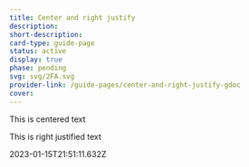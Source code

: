 ```yaml
---
title: Center and right justify
description: 
short-description: 
card-type: guide-page
status: active
display: true
phase: pending
svg: svg/2FA.svg
provider-link: /guide-pages/center-and-right-justify-gdoc
cover: 
---
```

<div class="content-section">
<div class="section-container" markdown="1">
<div class="center" markdown="1">


This is centered text

</div>


This is right justified text
</div>
</div> 2023-01-15T21:51:11.632Z